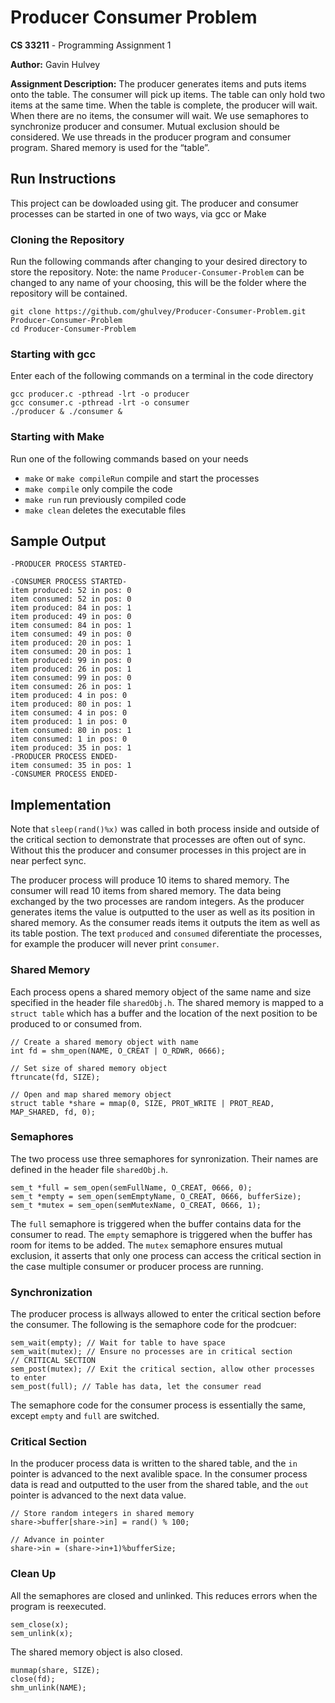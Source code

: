 # Producer Consumer Problem

**CS 33211** - Programming Assignment 1

**Author:** Gavin Hulvey 

**Assignment Description:** The producer generates items and puts items onto the table. The consumer will pick up items. The table can only hold two items at the same time. When the table is complete, the producer will wait. When there are no items, the consumer will wait. We use semaphores to synchronize producer and consumer.  Mutual exclusion should be considered. We use threads in the producer program and consumer program. Shared memory is used for the “table”.

## Run Instructions

This project can be dowloaded using git. The producer and consumer processes can be started in one of two ways, via gcc or Make

### Cloning the Repository

Run the following commands after changing to your desired directory to store the repository. Note: the name `Producer-Consumer-Problem` can be changed to any name of your choosing, this will be the folder where the repository will be contained.

```
git clone https://github.com/ghulvey/Producer-Consumer-Problem.git Producer-Consumer-Problem
cd Producer-Consumer-Problem
```

### Starting with gcc

Enter each of the following commands on a terminal in the code directory

```
gcc producer.c -pthread -lrt -o producer
gcc consumer.c -pthread -lrt -o consumer
./producer & ./consumer &
```

### Starting with Make

Run one of the following commands based on your needs
- `make` or `make compileRun` compile and start the processes
- `make compile` only compile the code
- `make run` run previously compiled code
- `make clean` deletes the executable files

## Sample Output

```
-PRODUCER PROCESS STARTED-

-CONSUMER PROCESS STARTED-
item produced: 52 in pos: 0
item consumed: 52 in pos: 0
item produced: 84 in pos: 1
item produced: 49 in pos: 0
item consumed: 84 in pos: 1
item consumed: 49 in pos: 0
item produced: 20 in pos: 1
item consumed: 20 in pos: 1
item produced: 99 in pos: 0
item produced: 26 in pos: 1
item consumed: 99 in pos: 0
item consumed: 26 in pos: 1
item produced: 4 in pos: 0
item produced: 80 in pos: 1
item consumed: 4 in pos: 0
item produced: 1 in pos: 0
item consumed: 80 in pos: 1
item consumed: 1 in pos: 0
item produced: 35 in pos: 1
-PRODUCER PROCESS ENDED-
item consumed: 35 in pos: 1
-CONSUMER PROCESS ENDED-
```

## Implementation

Note that `sleep(rand()%x)` was called in both process inside and outside of the critical section to demonstrate that processes are often out of sync. Without this the producer and consumer processes in this project are in near perfect sync.

The producer process will produce 10 items to shared memory. The consumer will read 10 items from shared memory. The data being exchanged by the two processes are random integers. As the producer generates items the value is outputted to the user as well as its position in shared memory. As the consumer reads items it outputs the item as well as its table postion. The text `produced` and `consumed` diferentiate the processes, for example the producer will never print `consumer`. 

### Shared Memory

Each process opens a shared memory object of the same name and size specified in the header file `sharedObj.h`. The shared memory is mapped to a `struct table` which has a buffer and the location of the next position to be produced to or consumed from. 

```
// Create a shared memory object with name
int fd = shm_open(NAME, O_CREAT | O_RDWR, 0666);
    
// Set size of shared memory object
ftruncate(fd, SIZE);
    
// Open and map shared memory object 
struct table *share = mmap(0, SIZE, PROT_WRITE | PROT_READ, MAP_SHARED, fd, 0);
```

### Semaphores

The two process use three semaphores for synronization. Their names are defined in the header file `sharedObj.h`. 

```
sem_t *full = sem_open(semFullName, O_CREAT, 0666, 0);
sem_t *empty = sem_open(semEmptyName, O_CREAT, 0666, bufferSize);
sem_t *mutex = sem_open(semMutexName, O_CREAT, 0666, 1);
```

The `full` semaphore is triggered when the buffer contains data for the consumer to read. The `empty` semaphore is triggered when the buffer has room for items to be added. The `mutex` semaphore ensures mutual exclusion, it asserts that only one process can access the critical section in the case multiple consumer or producer process are running.

### Synchronization

The producer process is allways allowed to enter the critical section before the consumer. The following is the semaphore code for the prodcuer:

```
sem_wait(empty); // Wait for table to have space
sem_wait(mutex); // Ensure no processes are in critical section
// CRITICAL SECTION
sem_post(mutex); // Exit the critical section, allow other processes to enter
sem_post(full); // Table has data, let the consumer read
```

The semaphore code for the consumer process is essentially the same, except `empty` and `full` are switched.

### Critical Section

In the producer process data is written to the shared table, and the `in` pointer is advanced to the next avalible space. In the consumer process data is read and outputted to the user from the shared table, and the `out` pointer is advanced to the next data value.

```
// Store random integers in shared memory
share->buffer[share->in] = rand() % 100;

// Advance in pointer
share->in = (share->in+1)%bufferSize;
```

### Clean Up

All the semaphores are closed and unlinked. This reduces errors when the program is reexecuted.

```
sem_close(x);
sem_unlink(x);
```

The shared memory object is also closed.

```
munmap(share, SIZE);
close(fd);
shm_unlink(NAME);
```
